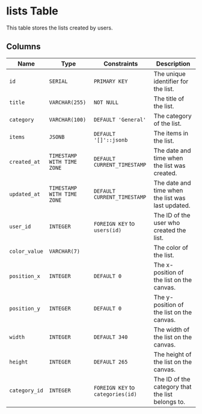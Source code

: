 # lists Table

This table stores the lists created by users.

## Columns

| Name | Type | Constraints | Description |
| --- | --- | --- | --- |
| `id` | `SERIAL` | `PRIMARY KEY` | The unique identifier for the list. |
| `title` | `VARCHAR(255)` | `NOT NULL` | The title of the list. |
| `category` | `VARCHAR(100)` | `DEFAULT 'General'` | The category of the list. |
| `items` | `JSONB` | `DEFAULT '[]'::jsonb` | The items in the list. |
| `created_at` | `TIMESTAMP WITH TIME ZONE` | `DEFAULT CURRENT_TIMESTAMP` | The date and time when the list was created. |
| `updated_at` | `TIMESTAMP WITH TIME ZONE` | `DEFAULT CURRENT_TIMESTAMP` | The date and time when the list was last updated. |
| `user_id` | `INTEGER` | `FOREIGN KEY` to `users(id)` | The ID of the user who created the list. |
| `color_value` | `VARCHAR(7)` | | The color of the list. |
| `position_x` | `INTEGER` | `DEFAULT 0` | The x-position of the list on the canvas. |
| `position_y` | `INTEGER` | `DEFAULT 0` | The y-position of the list on the canvas. |
| `width` | `INTEGER` | `DEFAULT 340` | The width of the list on the canvas. |
| `height` | `INTEGER` | `DEFAULT 265` | The height of the list on the canvas. |
| `category_id` | `INTEGER` | `FOREIGN KEY` to `categories(id)` | The ID of the category that the list belongs to. |
